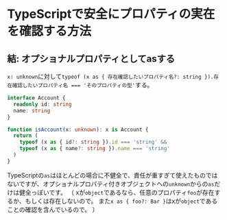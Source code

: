 # TypeScriptで**安全に**プロパティの実在を確認する方法

## 結: オプショナルプロパティとしてasする

`x: unknown`に対して`typeof (x as { 存在確認したいプロパティ名?: string }).存在確認したいプロパティ名 === 'そのプロパティの型'`する。

```typescript
interface Account {
  readonly id: string
  name: string
}

function isAccount(x: unknown): x is Account {
  return (
    typeof (x as { id?: string }).id === 'string' &&
    typeof (x as { name?: string }).name === 'string'
  )
}
```

TypeScriptの`as`はほとんどの場合に不健全で、責任が重すぎて使えたものではないですが、オプショナルプロパティ付きオブジェクトへの`unknown`からの`as`だけは健全っぽいです。
（
xが`object`であるなら、任意のプロパティ`foo`が存在するか、もしくは存在しないので。
また`x as { foo?: Bar }`はxが`object`であることの確認を含んでいるので。
）
